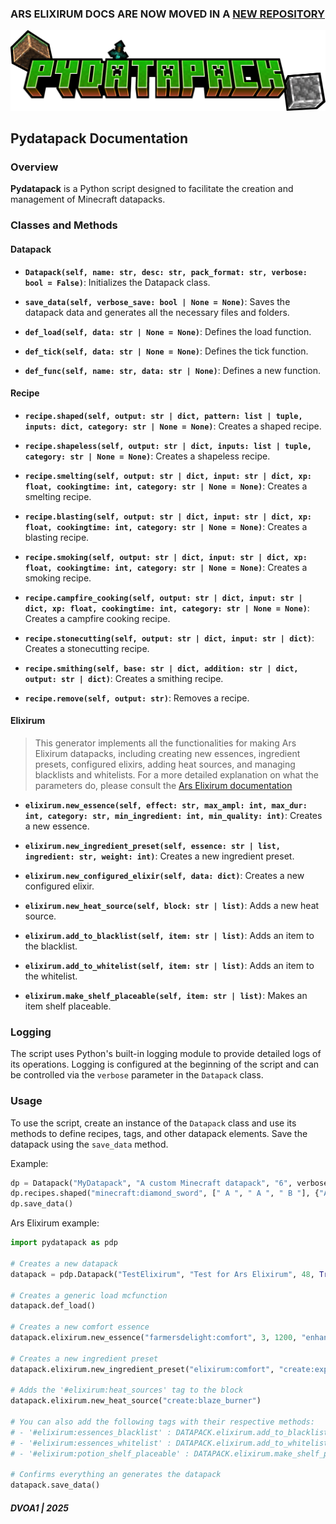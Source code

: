 ### ARS ELIXIRUM DOCS ARE NOW MOVED IN A [NEW REPOSITORY](https://github.com/DVOA1/ElixirumDocs)

![LOGO](assets/logo.png "Pydatapack logo")

## Pydatapack Documentation

### Overview
**Pydatapack** is a Python script designed to facilitate the creation and management of Minecraft datapacks.

### Classes and Methods

#### Datapack

- **`Datapack(self, name: str, desc: str, pack_format: str, verbose: bool = False)`**: Initializes the Datapack class.

- **`save_data(self, verbose_save: bool | None = None)`**: Saves the datapack data and generates all the necessary files and folders.

- **`def_load(self, data: str | None = None)`**: Defines the load function.

- **`def_tick(self, data: str | None = None)`**: Defines the tick function.

- **`def_func(self, name: str, data: str | None)`**: Defines a new function.

#### Recipe

- **`recipe.shaped(self, output: str | dict, pattern: list | tuple, inputs: dict, category: str | None = None)`**: Creates a shaped recipe.

- **`recipe.shapeless(self, output: str | dict, inputs: list | tuple, category: str | None = None)`**: Creates a shapeless recipe.

- **`recipe.smelting(self, output: str | dict, input: str | dict, xp: float, cookingtime: int, category: str | None = None)`**: Creates a smelting recipe.

- **`recipe.blasting(self, output: str | dict, input: str | dict, xp: float, cookingtime: int, category: str | None = None)`**: Creates a blasting recipe.

- **`recipe.smoking(self, output: str | dict, input: str | dict, xp: float, cookingtime: int, category: str | None = None)`**: Creates a smoking recipe.

- **`recipe.campfire_cooking(self, output: str | dict, input: str | dict, xp: float, cookingtime: int, category: str | None = None)`**: Creates a campfire cooking recipe.

- **`recipe.stonecutting(self, output: str | dict, input: str | dict)`**: Creates a stonecutting recipe.

- **`recipe.smithing(self, base: str | dict, addition: str | dict, output: str | dict)`**: Creates a smithing recipe.

- **`recipe.remove(self, output: str)`**: Removes a recipe.

#### Elixirum

> This generator implements all the functionalities for making Ars Elixirum datapacks, including creating new essences, ingredient presets, configured elixirs, adding heat sources, and managing blacklists and whitelists.
For a more detailed explanation on what the parameters do, please consult the [Ars Elixirum documentation](https://github.com/DVOA1/ElixirumDocs/blob/main/README.md#elixirum)

- **`elixirum.new_essence(self, effect: str, max_ampl: int, max_dur: int, category: str, min_ingredient: int, min_quality: int)`**: Creates a new essence.

- **`elixirum.new_ingredient_preset(self, essence: str | list, ingredient: str, weight: int)`**: Creates a new ingredient preset.

- **`elixirum.new_configured_elixir(self, data: dict)`**: Creates a new configured elixir.

- **`elixirum.new_heat_source(self, block: str | list)`**: Adds a new heat source.

- **`elixirum.add_to_blacklist(self, item: str | list)`**: Adds an item to the blacklist.

- **`elixirum.add_to_whitelist(self, item: str | list)`**: Adds an item to the whitelist.

- **`elixirum.make_shelf_placeable(self, item: str | list)`**: Makes an item shelf placeable.

### Logging

The script uses Python's built-in logging module to provide detailed logs of its operations. Logging is configured at the beginning of the script and can be controlled via the `verbose` parameter in the `Datapack` class.

### Usage

To use the script, create an instance of the `Datapack` class and use its methods to define recipes, tags, and other datapack elements. Save the datapack using the `save_data` method.

Example:

```python
dp = Datapack("MyDatapack", "A custom Minecraft datapack", "6", verbose=True)
dp.recipes.shaped("minecraft:diamond_sword", [" A ", " A ", " B "], {"A": "minecraft:diamond", "B": "minecraft:stick"})
dp.save_data()
```

Ars Elixirum example:

```python
import pydatapack as pdp

# Creates a new datapack
datapack = pdp.Datapack("TestElixirum", "Test for Ars Elixirum", 48, True)

# Creates a generic load mcfunction
datapack.def_load()

# Creates a new comfort essence
datapack.elixirum.new_essence("farmersdelight:comfort", 3, 1200, "enhancing", 1, 10)

# Creates a new ingredient preset
datapack.elixirum.new_ingredient_preset("elixirum:comfort", "create:experience_nugget", 20)

# Adds the '#elixirum:heat_sources' tag to the block
datapack.elixirum.new_heat_source("create:blaze_burner")

# You can also add the following tags with their respective methods:
# - '#elixirum:essences_blacklist' : DATAPACK.elixirum.add_to_blacklist(ITEM)
# - '#elixirum:essences_whitelist' : DATAPACK.elixirum.add_to_whitelist(ITEM)
# - '#elixirum:potion_shelf_placeable' : DATAPACK.elixirum.make_shelf_placeable(ITEM)

# Confirms everything an generates the datapack
datapack.save_data()
```

##### DVOA1 | 2025